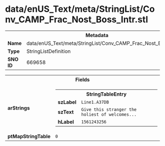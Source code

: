 <h1>data/enUS_Text/meta/StringList/Conv_CAMP_Frac_Nost_Boss_Intr.stl</h1><table><tr><th colspan="100%">Metadata</th></tr><tr><td><b>Name</b></td><td>data/enUS_Text/meta/StringList/Conv_CAMP_Frac_Nost_Boss_Intr.stl</td></tr><tr><td><b>Type</b></td><td>StringListDefinition</td></tr><tr><td><b>SNO ID</b></td><td>669658</td></tr></table>

<table><tr><th colspan="100%">Fields</th></tr><tr><td><b>arStrings</b></td><td><table><tr><th colspan="100%">StringTableEntry</th></tr><tr><td><b>szLabel</b></td><td><code>Line1.A37DB</code></td></tr><tr><td><b>szText</b></td><td><code>Give this stranger the holiest of welcomes...</code></td></tr><tr><td><b>hLabel</b></td><td><code>1561243256</code></td></tr></table>


</td></tr><tr><td><b>ptMapStringTable</b></td><td><code>0</code></td></tr></table>

